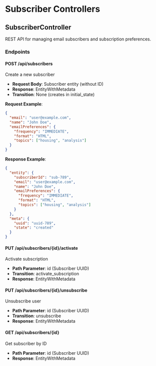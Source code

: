 # Subscriber Controllers

## SubscriberController

REST API for managing email subscribers and subscription preferences.

### Endpoints

#### POST /api/subscribers
Create a new subscriber
- **Request Body**: Subscriber entity (without ID)
- **Response**: EntityWithMetadata<Subscriber>
- **Transition**: None (creates in initial_state)

**Request Example**:
```json
{
  "email": "user@example.com",
  "name": "John Doe",
  "emailPreferences": {
    "frequency": "IMMEDIATE",
    "format": "HTML",
    "topics": ["housing", "analysis"]
  }
}
```

**Response Example**:
```json
{
  "entity": {
    "subscriberId": "sub-789",
    "email": "user@example.com",
    "name": "John Doe",
    "emailPreferences": {
      "frequency": "IMMEDIATE", 
      "format": "HTML",
      "topics": ["housing", "analysis"]
    }
  },
  "meta": {
    "uuid": "uuid-789",
    "state": "created"
  }
}
```

#### PUT /api/subscribers/{id}/activate
Activate subscription
- **Path Parameter**: id (Subscriber UUID)
- **Transition**: activate_subscription
- **Response**: EntityWithMetadata<Subscriber>

#### PUT /api/subscribers/{id}/unsubscribe
Unsubscribe user
- **Path Parameter**: id (Subscriber UUID)
- **Transition**: unsubscribe
- **Response**: EntityWithMetadata<Subscriber>

#### GET /api/subscribers/{id}
Get subscriber by ID
- **Path Parameter**: id (Subscriber UUID)
- **Response**: EntityWithMetadata<Subscriber>
